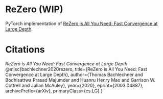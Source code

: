 # ReZero (WIP)
PyTorch implementation of [ReZero is All You Need: Fast Convergence at Large Depth](https://arxiv.org/abs/2003.04887).

# Citations

*ReZero is All You Need: Fast Convergence at Large Depth*
    @misc{bachlechner2020rezero,
          title={ReZero is All You Need: Fast Convergence at Large Depth}, 
          author={Thomas Bachlechner and Bodhisattwa Prasad Majumder and Huanru Henry Mao and Garrison W. Cottrell and Julian McAuley},
          year={2020},
          eprint={2003.04887},
          archivePrefix={arXiv},
          primaryClass={cs.LG}
    }
